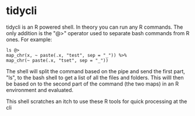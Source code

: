 # tidycli

tidycli is an R powered shell. In theory you can run any R commands. The only addition is the "@>" operator used to separate bash commands from R ones. For example:
      
```
ls @> 
map_chr(x, ~ paste(.x, "test", sep = "_")) %>%
map_chr(~ paste(.x, "tset", sep = "_"))
````

The shell will split the command based on the pipe and send the first part, "ls", to the bash shell to get a list of all the files and folders.
This willl then be based on to the second part of the command (the two maps) in an R environment and evaluated.
      
This shell scratches an itch to use these R tools for quick processing at the cli
